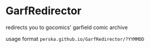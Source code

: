 # GarfRedirector

redirects you to gocomics' garfield comic archive

usage format `perska.github.io/GarfRedirector/?YYMMDD`
